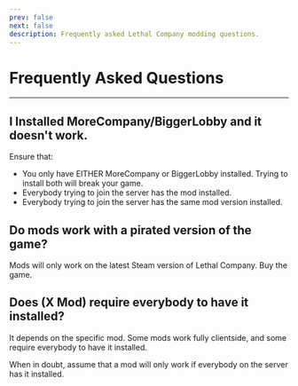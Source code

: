 ```yaml
---
prev: false
next: false
description: Frequently asked Lethal Company modding questions.
---
```


# Frequently Asked Questions

***

## I Installed MoreCompany/BiggerLobby and it doesn't work.

Ensure that:

- You only have EITHER MoreCompany or BiggerLobby installed. Trying to install both will break your game.
- Everybody trying to join the server has the mod installed.
- Everybody trying to join the server has the same mod version installed.

## Do mods work with a pirated version of the game?

Mods will only work on the latest Steam version of Lethal Company. Buy the game.

## Does (X Mod) require everybody to have it installed?

It depends on the specific mod. Some mods work fully clientside, and some require everybody to have it installed.

When in doubt, assume that a mod will only work if everybody on the server has it installed.
